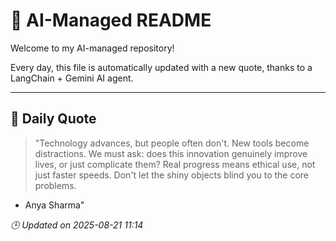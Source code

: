 # 🧠 AI-Managed README

Welcome to my AI-managed repository!

Every day, this file is automatically updated with a new quote, thanks to a LangChain + Gemini AI agent.

---

## 📅 Daily Quote

> "Technology advances, but people often don't. New tools become distractions. We must ask: does this innovation genuinely improve lives, or just complicate them? Real progress means ethical use, not just faster speeds. Don't let the shiny objects blind you to the core problems.
- Anya Sharma"

*🕒 Updated on 2025-08-21 11:14*
